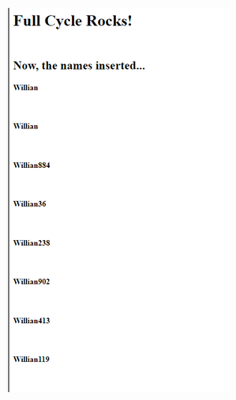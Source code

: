 

![Figure 1](https://github.com/walopes/fullcycle_docker_nginx_challenge/blob/main/Screenshot_1.png)
